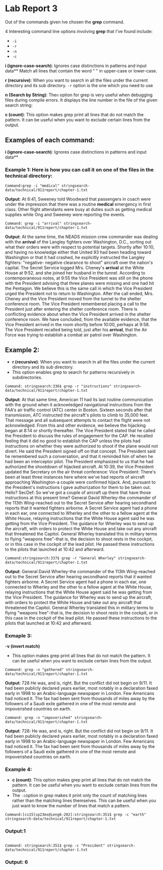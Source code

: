# Lab Report 3


Out of the commands given Ive chosen the **grep** command.


4 Interesting command line options involving **grep** that I've found include:


- `-i`
- `-r`
- `-n`
- `-c`



**i (ignore-case-search)**: Ignores case distinctions in patterns and input data**
Match all lines that contain the word "  " in upper-case or lower-case.

**r (recursive)**: When you want to search in all the files under the current directory and its sub directory. `-r` option is the one which you need to use

**n (Search by String)**: The`n` option for grep is very useful when debugging files during compile errors. It displays the line number in the file of the given search string:

**c (count)**: This option makes grep print all lines that do not match the pattern. It can be useful when you want to exclude certain lines from the output.

## Examples of each command:
**i (ignore-case-search)**: Ignores case distinctions in patterns and input data**
### Example 1: Here is how you can call it on one of the files in the technical directory:
 ```
Command:grep -i "medical" stringsearch-data/technical/911report/chapter-1.txt
 ```
**Output**: At 8:41, Sweeney told Woodward that passengers in coach were under the impression that there was a routine **medical** emergency in first class. Other flight attendants were busy at duties such as getting medical supplies while Ong and Sweeney were reporting the events.

```
Command: grep -i "arrival" stringsearch-data/technical/911report/chapter-1.txt

```
**Output**: At the same time, the NEADS mission crew commander was dealing with the **arrival** of the Langley fighters over Washington, D.C., sorting out what their orders were with respect to potential targets. Shortly after 10:10, and having no knowledge either that United 93 had been heading toward Washington or that it had crashed, he explicitly instructed the Langley fighters: "negative- negative clearance to shoot" aircraft over the nation's capital.
    The Secret Service logged Mrs. Cheney's **arrival** at the White House at 9:52, and she joined her husband in the tunnel. According to contemporaneous notes, at 9:55 the Vice President was still on the phone with the President advising that three planes were missing and one had hit the Pentagon. We believe this is the same call in which the Vice President urged the President not to return to Washington. After the call ended, Mrs. Cheney and the Vice President moved from the tunnel to the shelter conference room.
    The Vice President remembered placing a call to the President just after entering the shelter conference room. There is conflicting evidence about when the Vice President arrived in the shelter conference room. We have concluded, from the available evidence, that the Vice President arrived in the room shortly before 10:00, perhaps at 9:58. The Vice President recalled being told, just after his **arrival**, that the Air Force was trying to establish a combat air patrol over Washington.

## Example 2:
- **r (recursive)**: When you want to search in all the files under the current directory and its sub directory.
- This option enables grep to search for patterns recursively in subdirectories.

```
Command: stringsearch:336$ grep -r "instructions" stringsearch-data/technical/911report/chapter-1.txt
```
**Output**:  At that same time, American 11 had its last routine communication with the ground when it acknowledged navigational instructions from the FAA's air traffic control (ATC) center in Boston. Sixteen seconds after that transmission, ATC instructed the aircraft's pilots to climb to 35,000 feet. That message and all subsequent attempts to contact the flight were not acknowledged. From this and other evidence, we believe the hijacking began at 8:14 or shortly thereafter.
    The Vice President stated that he called the President to discuss the rules of engagement for the CAP. He recalled feeling that it did no good to establish the CAP unless the pilots had instructions on whether they were authorized to shoot if the plane would not divert. He said the President signed off on that concept. The President said he remembered such a conversation, and that it reminded him of when he had been an interceptor pilot. The President emphasized to us that he had authorized the shootdown of hijacked aircraft.
    At 10:39, the Vice President updated the Secretary on the air threat conference: Vice President: There's been at least three instances here where we've had reports of aircraft approaching Washington-a couple were confirmed hijack. And, pursuant to the President's instructions I gave authorization for them to be taken out. Hello?
    SecDef: So we've got a couple of aircraft up there that have those instructions at this present time?
    General David Wherley-the commander of the 113th Wing-reached out to the Secret Service after hearing secondhand reports that it wanted fighters airborne. A Secret Service agent had a phone in each ear, one connected to Wherley and the other to a fellow agent at the White House, relaying instructions that the White House agent said he was getting from the Vice President. The guidance for Wherley was to send up the aircraft, with orders to protect the White House and take out any aircraft that threatened the Capitol. General Wherley translated this in military terms to flying "weapons free"-that is, the decision to shoot rests in the cockpit, or in this case in the cockpit of the lead pilot. He passed these instructions to the pilots that launched at 10:42 and afterward.
 
 
 ```
Command:stringsearch:337$ grep -r "General Wherley" stringsearch-data/technical/911report/chapter-1.txt
 ```
**Output**: General David Wherley-the commander of the 113th Wing-reached out to the Secret Service after hearing secondhand reports that it wanted fighters airborne. A Secret Service agent had a phone in each ear, one connected to Wherley and the other to a fellow agent at the White House, relaying instructions that the White House agent said he was getting from the Vice President. The guidance for Wherley was to send up the aircraft, with orders to protect the White House and take out any aircraft that threatened the Capitol. General Wherley translated this in military terms to flying "weapons free"-that is, the decision to shoot rests in the cockpit, or in this case in the cockpit of the lead pilot. He passed these instructions to the pilots that launched at 10:42 and afterward.

### Exmaple 3:
-**v (invert match)**
- This option makes grep print all lines that do not match the pattern. It can be useful when you want to exclude certain lines from the output.
```
Command: grep -n "gathered" stringsearch-data/technical/911report/chapter-1.txt

```
**Output**: 728 He was, and is, right. But the conflict did not begin on 9/11. It had been publicly declared years earlier, most notably in a declaration faxed early in 1998 to an Arabic-language newspaper in London. Few Americans had noticed it. The fax had been sent from thousands of miles away by the followers of a Saudi exile gathered in one of the most remote and impoverished countries on earth.
```
Command: grep -n "impoverished" stringsearch-data/technical/911report/chapter-1.txt
 ```
**Output**: 728: He was, and is, right. But the conflict did not begin on 9/11. It had been publicly declared years earlier, most notably in a declaration faxed early in 1998 to an Arabic-language newspaper in London. Few Americans had noticed it. The fax had been sent from thousands of miles away by the followers of a Saudi exile gathered in one of the most remote and impoverished countries on earth.
    
### Example 4:
- **c (count)**: This option makes grep print all lines that do not match the pattern. It can be useful when you want to exclude certain lines from the output.
- The `-c`option in grep makes it print only the count of matching lines rather than the matching lines themselves. This can be useful when you just want to know the number of lines that match a pattern.
```
Command:[cs15lsp23ms@ieng6-202]:stringsearch:351$ grep -c "earth" stringsearch-data/technical/911report/chapter-1.txt
```

### Output:1
```

Command: stringsearch:351$ grep -c "President" stringsearch-data/technical/911report/chapter-1.txt
```
### Output: 6

